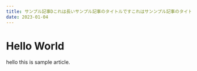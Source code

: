```yaml
---
title: サンプル記事Dこれは長いサンプル記事のタイトルですこれはサンンプル記事のタイトルです
date: 2023-01-04
---
```


# Hello World

hello this is sample article.
